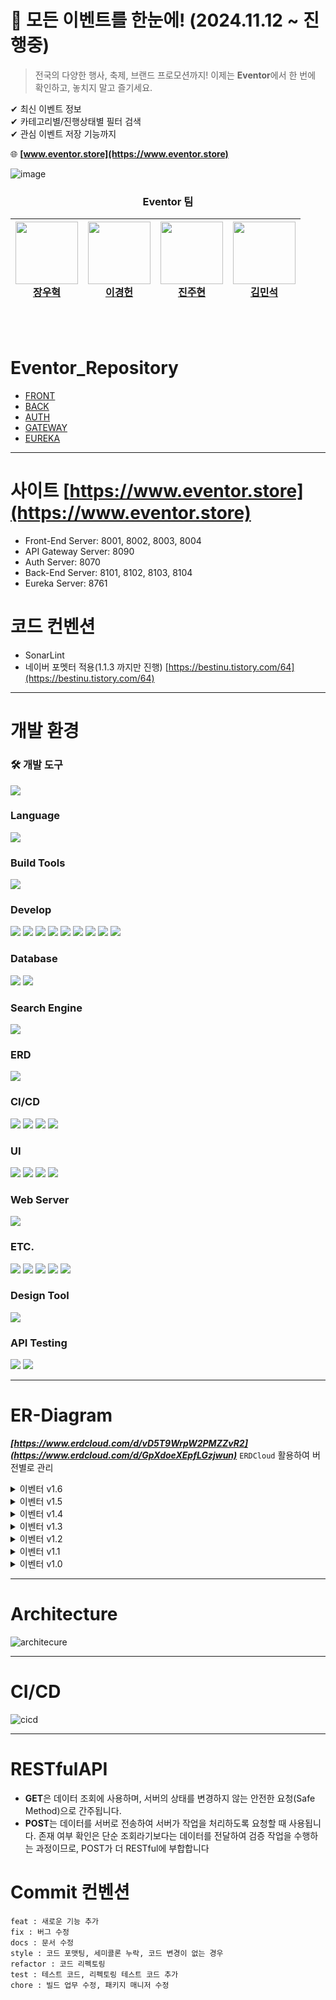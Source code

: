 # 🎉 모든 이벤트를 한눈에! (2024.11.12 ~ 진행중)

> 전국의 다양한 행사, 축제, 브랜드 프로모션까지! 이제는 **Eventor**에서 한 번에 확인하고, 놓치지 말고 즐기세요.

✔ 최신 이벤트 정보 <br>
✔ 카테고리별/진행상태별 필터 검색 <br>
✔ 관심 이벤트 저장 기능까지 <br>

🌐 **[www.eventor.store](https://www.eventor.store)**

![image](https://github.com/user-attachments/assets/e97b51db-f773-4e79-9270-001a3557c203)

<div align="center" dir="auto">
  <div class="markdown-heading" dir="auto">
    <h3 class="heading-element" dir="auto"> Eventor 팀 </h3>
  </div>
  <markdown-accessiblity-table data-catalyst="">
    <table>
      <thead>
        <tr>
          <th><a href="https://github.com/Kayas2580"><img src="https://github.com/Kayas2580.png" width="100px" style="max-width: 100%;"><br>장우혁</a></th>
          <th><a href="https://github.com/dlrudgjs104"><img src="https://github.com/dlrudgjs104.png" width="100px" style="max-width: 100%;"><br>이경헌</a></th>
          <th><a href="https://github.com/hyeon0357"><img src="https://github.com/hyeon0357.png" width="100px" style="max-width: 100%;"><br>진주현</a></th>
          <th><a href="https://github.com/mindolri"><img src="https://github.com/mindolri.png" width="100px" style="max-width: 100%;"><br>김민석</a></th>
        </tr>
      </thead>
    </table>
</markdown-accessiblity-table>
</div>

<br><br>

#  Eventor_Repository

- [FRONT](https://github.com/eventor-site/eventor-front)
- [BACK](https://github.com/eventor-site/eventor-back)
- [AUTH](https://github.com/eventor-site/eventor-auth)
- [GATEWAY](https://github.com/eventor-site/eventor-gateway)
- [EUREKA](https://github.com/eventor-site/eventor-eureka)
---


# 사이트 [https://www.eventor.store](https://www.eventor.store)
- Front-End Server: 8001, 8002, 8003, 8004
- API Gateway Server: 8090
- Auth Server: 8070
- Back-End Server: 8101, 8102, 8103, 8104
- Eureka Server: 8761
  
# 코드 컨벤션
- SonarLint
- 네이버 포멧터 적용(1.1.3 까지만 진행)
[https://bestinu.tistory.com/64](https://bestinu.tistory.com/64)

---

# 개발 환경

### 🛠 개발 도구
<p>
    <img src="https://img.shields.io/badge/IntelliJ%20IDEA-000000?style=for-the-badge&logo=IntelliJIDEA&logoColor=white">
</p>

### Language
<p>
    <img src="https://img.shields.io/badge/Java-007396?style=for-the-badge&logo=openjdk&logoColor=white">
</p>

### Build Tools
<p>
    <img src="https://img.shields.io/badge/Maven-C71A36?style=for-the-badge&logo=apache-maven&logoColor=white">
</p>

### Develop
<p>
    <img src="https://img.shields.io/badge/Spring%20Framework-6DB33F?style=for-the-badge&logo=spring&logoColor=white">
    <img src="https://img.shields.io/badge/Spring%20Boot-6DB33F?style=for-the-badge&logo=spring-boot&logoColor=white">
    <img src="https://img.shields.io/badge/Spring%20Cloud%20Netflix-6DB33F?style=for-the-badge&logo=spring&logoColor=white">
    <img src="https://img.shields.io/badge/Spring%20Cloud%20Gateway-6DB33F?style=for-the-badge&logo=spring&logoColor=white">
    <img src="https://img.shields.io/badge/Spring%20Cloud%20Config-6DB33F?style=for-the-badge&logo=spring&logoColor=white">
    <img src="https://img.shields.io/badge/Spring%20Cloud%20OpenFeign-6DB33F?style=for-the-badge&logo=spring&logoColor=white">
    <img src="https://img.shields.io/badge/Spring%20Data%20JPA-6DB33F?style=for-the-badge&logo=spring&logoColor=white">
    <img src="https://img.shields.io/badge/Querydsl-0095D5?style=for-the-badge&logo=&logoColor=white">
    <img src="https://img.shields.io/badge/Spring%20Security-6DB33F?style=for-the-badge&logo=spring-security&logoColor=white">
</p>

### Database
<p>
    <img src="https://img.shields.io/badge/MySQL-4479A1?style=for-the-badge&logo=mysql&logoColor=white">
    <img src="https://img.shields.io/badge/Redis-DC382D?style=for-the-badge&logo=redis&logoColor=white">
</p>

### Search Engine
<p>
    <img src="https://img.shields.io/badge/Elasticsearch-005571?style=for-the-badge&logo=elasticsearch&logoColor=white">
</p>

### ERD
<p>
    <img src="https://img.shields.io/badge/ERDCloud-000000?style=for-the-badge&logo=&logoColor=white">
</p>

### CI/CD
<p>
    <img src="https://img.shields.io/badge/Github%20Actions-2088FF?style=for-the-badge&logo=github-actions&logoColor=white">
    <img src="https://img.shields.io/badge/Docker-2496ED?style=for-the-badge&logo=docker&logoColor=white">
    <img src="https://img.shields.io/badge/ubuntu-E95420?style=for-the-badge&logo=ubuntu&logoColor=white">
    <img src="https://img.shields.io/badge/linux-FCC624?style=for-the-badge&logo=linux&logoColor=black">
</p>

### UI
<p>
    <img src="https://img.shields.io/badge/Bootstrap-7952B3?style=for-the-badge&logo=bootstrap&logoColor=white">
    <img src="https://img.shields.io/badge/jquery-0769AD?style=for-the-badge&logo=jquery&logoColor=white">
    <img src="https://img.shields.io/badge/javascript-F7DF1E?style=for-the-badge&logo=javascript&logoColor=black">
    <img src="https://img.shields.io/badge/Thymeleaf-005C0F?style=for-the-badge&logo=thymeleaf&logoColor=white">
</p>

### Web Server
<p>
    <img src="https://img.shields.io/badge/nginx-009639?style=for-the-badge&logo=nginx&logoColor=white">
</p>

### ETC.
<p>
    <img src="https://img.shields.io/badge/GitHub-181717?style=for-the-badge&logo=github&logoColor=white">
    <img src="https://img.shields.io/badge/Toast%20UI-000000?style=for-the-badge&logo=&logoColor=white">
    <img src="https://img.shields.io/badge/Google%20OAuth-4285F4?style=for-the-badge&logo=google&logoColor=white">
    <img src="https://img.shields.io/badge/Kakao%20OAuth-FFCD00?style=for-the-badge&logo=kakao&logoColor=black">
    <img src="https://img.shields.io/badge/Naver%20OAuth-03C75A?style=for-the-badge&logo=naver&logoColor=white">
</p>

### Design Tool
<p>
    <img src="https://img.shields.io/badge/Figma-F24E1E?style=for-the-badge&logo=figma&logoColor=white">
</p>

### API Testing
<p>
    <img src="https://img.shields.io/badge/Postman-FF6C37?style=for-the-badge&logo=postman&logoColor=white">
    <img src="https://img.shields.io/badge/Apache%20JMeter-007bff?style=for-the-badge&logo=apache&logoColor=white">
</p>


---

# ER-Diagram

 ***[https://www.erdcloud.com/d/vD5T9WrpW2PMZZvR2](https://www.erdcloud.com/d/GpXdoeXEpfLGzjwun)***  `ERDCloud` 활용하여 버전별로 관리

<details>
<summary>이벤터 v1.6</summary>
  
![이벤터 ERD v1.6](https://github.com/user-attachments/assets/ce13b05b-1871-4bae-8667-32c9e994830d)

</details>

<details>
<summary>이벤터 v1.5</summary>
  
![이벤터 ERD v1.5](https://github.com/user-attachments/assets/435f5a5f-f4b4-4807-b8f8-1d9ed7ccc570)

</details>

<details>
<summary>이벤터 v1.4</summary>
  
![이벤터 ERD v1.4](https://github.com/user-attachments/assets/c916fa00-59dc-4480-8ff4-044ed1bc9488)

</details>

<details>
<summary>이벤터 v1.3</summary>
  
![이벤터 ERD v1.3](https://github.com/user-attachments/assets/9a21af97-18fe-40dc-807e-e2aeae082f18)

</details>

<details>
<summary>이벤터 v1.2</summary>
  
![이벤터 ERD v1.2](https://github.com/user-attachments/assets/568659c0-a947-47a0-802b-125297cfdaa1)

</details>

<details>
<summary>이벤터 v1.1</summary>
  
![이벤터 ERD v1.1](https://github.com/user-attachments/assets/61c265a8-b333-414e-9c09-7fbc0fb0837a)

</details>

<details>
<summary>이벤터 v1.0</summary>
  
![이벤터 ERD v1.0](https://github.com/user-attachments/assets/36bc5b60-705d-4d4e-b93d-d73ebe3d7e3b)
</details>

---

# Architecture
![architecure](https://github.com/user-attachments/assets/9a1af8b2-4e6e-413f-a47f-a02620376fca)



---

# CI/CD
![cicd](https://github.com/user-attachments/assets/bfc8bcfa-c481-4791-ad64-4ad1dea4d788)


---

# RESTfulAPI
- **GET**은 데이터 조회에 사용하며, 서버의 상태를 변경하지 않는 안전한 요청(Safe Method)으로 간주됩니다.
- **POST**는 데이터를 서버로 전송하여 서버가 작업을 처리하도록 요청할 때 사용됩니다. 존재 여부 확인은 단순 조회라기보다는 데이터를 전달하여 검증 작업을 수행하는 과정이므로, POST가 더 RESTful에 부합합니다

# Commit 컨벤션
```
feat : 새로운 기능 추가
fix : 버그 수정
docs : 문서 수정
style : 코드 포맷팅, 세미콜론 누락, 코드 변경이 없는 경우
refactor : 코드 리펙토링
test : 테스트 코드, 리펙토링 테스트 코드 추가
chore : 빌드 업무 수정, 패키지 매니저 수정
```
